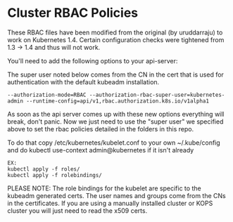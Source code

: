 Cluster RBAC Policies
========================
These RBAC files have been modified from the original (by uruddarraju) to work on Kubernetes 1.4. Certain configuration checks were tightened from 1.3 -> 1.4 and thus will not work.

You'll need to add the following options to your api-server:

The super user noted below comes from the CN in the cert that is used for authentication with the default kubeadm installation.

```
--authorization-mode=RBAC --authorization-rbac-super-user=kubernetes-admin --runtime-config=api/v1,rbac.authorization.k8s.io/v1alpha1
```
As soon as the api server comes up with these new options everything will break, don't panic. Now we just need to use the "super user" we specified above to set the rbac policies detailed in the folders in this repo.

To do that copy /etc/kubernetes/kubelet.conf to your own ~/.kube/config and do kubectl use-context admin@kubernetes if it isn't already

```
EX:
kubectl apply -f roles/
kubectl apply -f rolebindings/
```

PLEASE NOTE: The role bindings for the kubelet are specific to the kubeadm generated certs. The user names and groups come from the CNs in the certificates. If you are using a manually installed cluster or KOPS cluster you will just need to read the x509 certs. 
